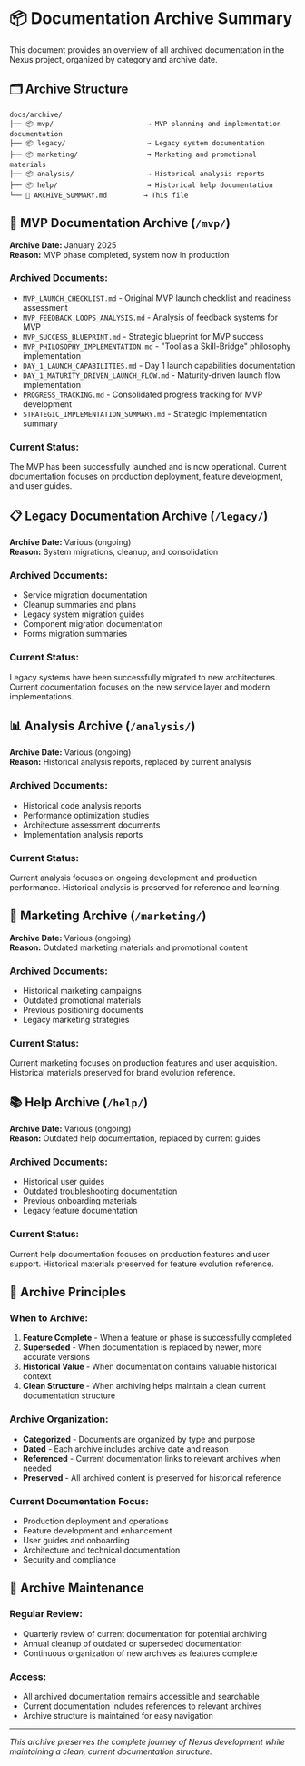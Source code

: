 # 📦 Documentation Archive Summary

This document provides an overview of all archived documentation in the Nexus project, organized by category and archive date.

## 🗂️ Archive Structure

```
docs/archive/
├── 📦 mvp/                       → MVP planning and implementation documentation
├── 📦 legacy/                    → Legacy system documentation
├── 📦 marketing/                 → Marketing and promotional materials
├── 📦 analysis/                  → Historical analysis reports
├── 📦 help/                      → Historical help documentation
└── 📝 ARCHIVE_SUMMARY.md         → This file
```

## 🚀 MVP Documentation Archive (`/mvp/`)

**Archive Date:** January 2025  
**Reason:** MVP phase completed, system now in production

### Archived Documents:
- `MVP_LAUNCH_CHECKLIST.md` - Original MVP launch checklist and readiness assessment
- `MVP_FEEDBACK_LOOPS_ANALYSIS.md` - Analysis of feedback systems for MVP
- `MVP_SUCCESS_BLUEPRINT.md` - Strategic blueprint for MVP success
- `MVP_PHILOSOPHY_IMPLEMENTATION.md` - "Tool as a Skill-Bridge" philosophy implementation
- `DAY_1_LAUNCH_CAPABILITIES.md` - Day 1 launch capabilities documentation
- `DAY_1_MATURITY_DRIVEN_LAUNCH_FLOW.md` - Maturity-driven launch flow implementation
- `PROGRESS_TRACKING.md` - Consolidated progress tracking for MVP development
- `STRATEGIC_IMPLEMENTATION_SUMMARY.md` - Strategic implementation summary

### Current Status:
The MVP has been successfully launched and is now operational. Current documentation focuses on production deployment, feature development, and user guides.

## 📋 Legacy Documentation Archive (`/legacy/`)

**Archive Date:** Various (ongoing)  
**Reason:** System migrations, cleanup, and consolidation

### Archived Documents:
- Service migration documentation
- Cleanup summaries and plans
- Legacy system migration guides
- Component migration documentation
- Forms migration summaries

### Current Status:
Legacy systems have been successfully migrated to new architectures. Current documentation focuses on the new service layer and modern implementations.

## 📊 Analysis Archive (`/analysis/`)

**Archive Date:** Various (ongoing)  
**Reason:** Historical analysis reports, replaced by current analysis

### Archived Documents:
- Historical code analysis reports
- Performance optimization studies
- Architecture assessment documents
- Implementation analysis reports

### Current Status:
Current analysis focuses on ongoing development and production performance. Historical analysis is preserved for reference and learning.

## 🎯 Marketing Archive (`/marketing/`)

**Archive Date:** Various (ongoing)  
**Reason:** Outdated marketing materials and promotional content

### Archived Documents:
- Historical marketing campaigns
- Outdated promotional materials
- Previous positioning documents
- Legacy marketing strategies

### Current Status:
Current marketing focuses on production features and user acquisition. Historical materials preserved for brand evolution reference.

## 📚 Help Archive (`/help/`)

**Archive Date:** Various (ongoing)  
**Reason:** Outdated help documentation, replaced by current guides

### Archived Documents:
- Historical user guides
- Outdated troubleshooting documentation
- Previous onboarding materials
- Legacy feature documentation

### Current Status:
Current help documentation focuses on production features and user support. Historical materials preserved for feature evolution reference.

## 🎯 Archive Principles

### When to Archive:
1. **Feature Complete** - When a feature or phase is successfully completed
2. **Superseded** - When documentation is replaced by newer, more accurate versions
3. **Historical Value** - When documentation contains valuable historical context
4. **Clean Structure** - When archiving helps maintain a clean current documentation structure

### Archive Organization:
- **Categorized** - Documents are organized by type and purpose
- **Dated** - Each archive includes archive date and reason
- **Referenced** - Current documentation links to relevant archives when needed
- **Preserved** - All archived content is preserved for historical reference

### Current Documentation Focus:
- Production deployment and operations
- Feature development and enhancement
- User guides and onboarding
- Architecture and technical documentation
- Security and compliance

## 📝 Archive Maintenance

### Regular Review:
- Quarterly review of current documentation for potential archiving
- Annual cleanup of outdated or superseded documentation
- Continuous organization of new archives as features complete

### Access:
- All archived documentation remains accessible and searchable
- Current documentation includes references to relevant archives
- Archive structure is maintained for easy navigation

---

*This archive preserves the complete journey of Nexus development while maintaining a clean, current documentation structure.*
